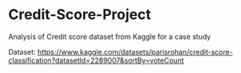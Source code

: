 # Credit-Score-Project
Analysis of Credit score dataset from Kaggle for a case study

Dataset: https://www.kaggle.com/datasets/parisrohan/credit-score-classification?datasetId=2289007&sortBy=voteCount
